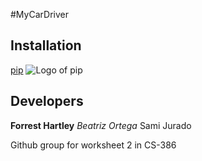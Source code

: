 #MyCarDriver
## Installation 
[pip](https://pypi.org/project/pip/)
![Logo of pip](https://pypi.org/static/images/logo-small.95de8436.svg)

## Developers
**Forrest Hartley**
_Beatriz Ortega_
Sami Jurado

Github group for worksheet 2 in CS-386
